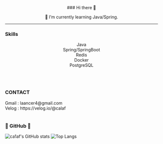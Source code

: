 <div align="center">
### Hi there 👋

🌱 I’m currently learning Java/Spring.
</div>

---

<h3> Skills </h3> 

<div align="center">
  Java <br>
  Spring/SpringBoot <br>
  Redis <br>
  Docker <br>
  PostgreSQL
  
</div>

<br><br>

<h3> CONTACT </h3>
Gmail : laancer4@gmail.com<br>
Velog : https://velog.io/@calaf
<br><br>

<h3> 🥑 GitHub 🥑</h3>

![ca1af's GitHub stats](https://github-readme-stats.vercel.app/api?username=ca1af&show_icons=true&theme=dark)
![Top Langs](https://github-readme-stats.vercel.app/api/top-langs/?username=ca1af&layout=&theme=dark)

<!--
**ca1af/ca1af** is a ✨ _special_ ✨ repository because its `README.md` (this file) appears on your GitHub profile.

Here are some ideas to get you started:

- 🔭 I’m currently working on ...
- 🌱 I’m currently learning ...
- 👯 I’m looking to collaborate on ...
- 🤔 I’m looking for help with ...
- 💬 Ask me about ...
- 📫 How to reach me: ...
- 😄 Pronouns: ...
- ⚡ Fun fact: ...
-->

